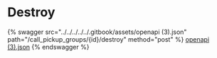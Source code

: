 # Destroy

{% swagger src="../../../../../.gitbook/assets/openapi (3).json" path="/call_pickup_groups/{id}/destroy" method="post" %}
[openapi (3).json](<../../../../../.gitbook/assets/openapi (3).json>)
{% endswagger %}
